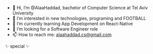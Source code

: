 - 👋 Hi, I’m @AlaaHaddad, bachelor of Computer Science at Tel Aviv University
- 👀 I’m interested in new technologies, programing and FOOTBALL
- 🌱 I’m currently learning App Development on React-Native
- 💞️ I’m looking for a Software Engineer role
- 📫 How to reach me: alaahaddad.cs@gmail.com

✨ special ✨

